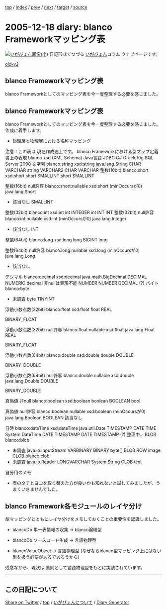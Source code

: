[top](../index.html) 
 / [index](index.html) 
 / [prev](https://igapyon.github.io/diary/2005/ig051216.html) 
 / [next](https://igapyon.github.io/diary/2005/ig051220.html) 
 / [target](https://igapyon.github.io/diary/2005/ig051218.html) 
 / [source](https://github.com/igapyon/diary/blob/gh-pages/2005/ig051218.html.src.md) 

2005-12-18 diary: blanco Frameworkマッピング表
=====================================================================================================
[![いがぴょん画像(小)](https://igapyon.github.io/diary/images/iga200306s.jpg "いがぴょん")](https://igapyon.github.io/diary/memo/memoigapyon.html) 日記形式でつづる [いがぴょん](https://igapyon.github.io/diary/memo/memoigapyon.html)コラム ウェブページです。

[old-v2](ig051218-orig.html)

## blanco Frameworkマッピング表

blanco Frameworkとしてのマッピング表を今一度整理する必要を感じました。


## blanco Frameworkマッピング表

blanco Frameworkとしてのマッピング表を今一度整理する必要を感じました。作成に着手します。

* 論理層と物理層における名称マッピング
  

注意：この表は 現在作成途上です。
blanco Frameworkにおける型マップ定義書上の表現
blanco
xsd (XML Schema)
Java言語
JDBC
C#
Oracle10g
SQL Server 2000
文字列
blanco:string
xsd:string
java.lang.String
CHAR
      VARCHAR
string
VARCHAR2
      CHAR
VARCHAR
整数(16bit)
blanco:short
xsd:short
short
SMALLINT
short
SMALLINT

整数(16bit) null許容
blanco:short:nullable
xsd:short
      (minOccursが0)
java.lang.Short

- 該当なし
SMALLINT

整数(32bit)
blanco:int
xsd:int
int
INTEGER
int
INT
INT
整数(32bit) null許容
blanco:int:nullable
xsd:int
      (minOccursが0)
java.lang.Integer

- 該当なし
INT

整数(64bit)
blanco:long
xsd:long
long
BIGINT
long


整数(64bit) null許容
blanco:long:nullable
xsd:long
      (minOccursが0)
java.lang.Long

- 該当なし


デシマル
blanco:decimal
xsd:decimal
java.math.BigDecimal
DECIMAL
      NUMERIC
decimal
      非nullは表現不能
NUMBER
NUMBER
      DECIMAL (?)
バイト
blanco:byte
- 未調査
byte
TINYINT



浮動小数点数(32bit)
blanco:float
xsd:float
float
REAL

BINARY_FLOAT

浮動小数点数(32bit) null許容
blanco:float:nullable
xsd:float
java.lang.Float
REAL

BINARY_FLOAT

浮動小数点数(64bit)
blanco:double
xsd:double
double
DOUBLE

BINARY_DOUBLE

浮動小数点数(64bit) null許容
blanco:double:nullable
xsd:double
java.lang.Double
DOUBLE

BINARY_DOUBLE

真偽値 非null
blanco:boolean
xsd:boolean
boolean
BOOLEAN
bool


真偽値 null許容
blanco:boolean:nullable
xsd:boolean
      (minOccursが0)
java.lang.Boolean
BOOLEAN
該当なし


日時
blanco:dateTime
xsd;dateTime
java.util.Date
TIMESTAMP
      DATE
      TIME
System.DateTime
DATE
      TIMESTAMP
DATE
      TIMESTAMP (?)
      整理中…
BLOB
blanco:blob
- 未調査
java.io.InputStream
VARBINARY
      BINARY
byte[]
BLOB
      ROW
image
CLOB
blanco:clob
- 未調査
java.io.Reader
LONGVARCHAR
System.String
CLOB
text

自分用のメモ

* 表のタテとヨコを取り替えた方が良いかも知れないと試してみましたが、うまくいきませんでした。

## blanco Framework各モジュールのレイヤ分け

型マッピングとともにレイヤ分けをメモしておくことの重要性を認識しました。

* blancoDb 単一表情報の収集 → blanco論理型
  
* blancoDb ソースコード生成 → 言語物理型
  
* blancoValueObject → 言語物理型 (なぜならblanco型マッピング上にはない型を扱う必要があるであろうから)

残念ながら、現状は 原則として言語物理型をもとに実装されています。

----------------------------------------------------------------------------------------------------

## この日記について

[Share on Twitter](https://twitter.com/intent/tweet?hashtags=igapyon%2Cdiary%2C%E3%81%84%E3%81%8C%E3%81%B4%E3%82%87%E3%82%93&text=blanco+Framework%E3%83%9E%E3%83%83%E3%83%94%E3%83%B3%E3%82%B0%E8%A1%A8&url=https%3A%2F%2Figapyon.github.io%2Fdiary%2F2005%2Fig051218.html) / [top](../index.html) / [いがぴょんについて](https://igapyon.github.io/diary/memo/memoigapyon.html) / [Diary Generator](https://github.com/igapyon/igapyonv3)
